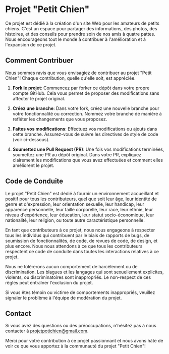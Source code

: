 # Projet "Petit Chien"

Ce projet est dédié à la création d'un site Web pour les amateurs de petits chiens. C'est un espace pour partager des informations, des photos, des histoires, et des conseils pour prendre soin de nos amis à quatre pattes. Nous encourageons tout le monde à contribuer à l'amélioration et à l'expansion de ce projet.

## Comment Contribuer

Nous sommes ravis que vous envisagiez de contribuer au projet "Petit Chien"! Chaque contribution, quelle qu'elle soit, est appréciée.

1. **Fork le projet**: Commencez par forker ce dépôt dans votre propre compte GitHub. Cela vous permet de proposer des modifications sans affecter le projet original.

2. **Créez une branche**: Dans votre fork, créez une nouvelle branche pour votre fonctionnalité ou correction. Nommez votre branche de manière à refléter les changements que vous proposez.

3. **Faites vos modifications**: Effectuez vos modifications ou ajouts dans cette branche. Assurez-vous de suivre les directives de style de code (voir ci-dessous).

4. **Soumettez une Pull Request (PR)**: Une fois vos modifications terminées, soumettez une PR au dépôt original. Dans votre PR, expliquez clairement les modifications que vous avez effectuées et comment elles améliorent le projet.

## Code de Conduite

Le projet "Petit Chien" est dédié à fournir un environnement accueillant et positif pour tous les contributeurs, quel que soit leur âge, leur identité de genre et d'expression, leur orientation sexuelle, leur handicap, leur apparence personnelle, leur taille corporelle, leur race, leur ethnie, leur niveau d'expérience, leur éducation, leur statut socio-économique, leur nationalité, leur religion, ou toute autre caractéristique personnelle.

En tant que contributeurs à ce projet, nous nous engageons à respecter tous les individus qui contribuent par le biais de rapports de bugs, de soumission de fonctionnalités, de code, de revues de code, de design, et plus encore. Nous nous attendons à ce que tous les contributeurs respectent ce code de conduite dans toutes les interactions relatives à ce projet.

Nous ne tolérerons aucun comportement de harcèlement ou de discrimination. Les blagues et les langages qui sont sexuellement explicites, violents, ou discriminatoires sont inappropriés. Le non-respect de ces règles peut entraîner l'exclusion du projet.

Si vous êtes témoin ou victime de comportements inappropriés, veuillez signaler le problème à l'équipe de modération du projet.

## Contact

Si vous avez des questions ou des préoccupations, n'hésitez pas à nous contacter à projetpotichien@gmail.com.

Merci pour votre contribution à ce projet passionnant et nous avons hâte de voir ce que vous apportez à la communauté du projet "Petit Chien"!
